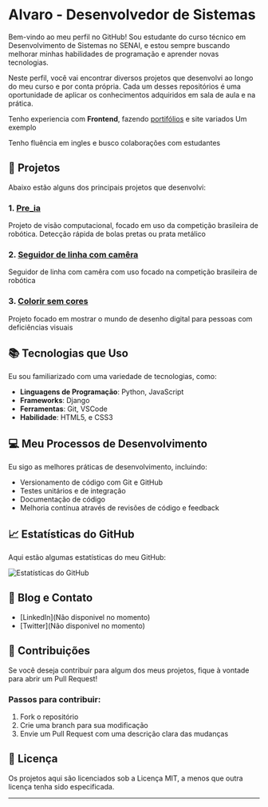 # Alvaro - Desenvolvedor de Sistemas

Bem-vindo ao meu perfil no GitHub! Sou estudante do curso técnico em Desenvolvimento de Sistemas no SENAI, e estou sempre buscando melhorar minhas habilidades de programação e aprender novas tecnologias.

Neste perfil, você vai encontrar diversos projetos que desenvolvi ao longo do meu curso e por conta própria. Cada um desses repositórios é uma oportunidade de aplicar os conhecimentos adquiridos em sala de aula e na prática.

Tenho experiencia com **Frontend**, fazendo [portifólios](https://alababir.github.io/MeuPortifolio/) e site variados Um exemplo

Tenho fluência em ingles e busco colaborações com estudantes

## 🚀 Projetos

Abaixo estão alguns dos principais projetos que desenvolvi:

### 1. [Pre_ia](https://github.com/Alababir/Pre_ia)
Projeto de visão computacional, focado em uso da competição brasileira de robótica. Detecção rápida de bolas pretas ou prata metálico

### 2. [Seguidor de linha com camêra](https://github.com/Alababir/Line_follower_cam)
Seguidor de linha com camêra com uso focado na competição brasileira de robótica

### 3. [Colorir sem cores](https://github.com/Alababir/Projeto-Acessibilidade)
Projeto focado em mostrar o mundo de desenho digital para pessoas com deficiências visuais

## 📚 Tecnologias que Uso

Eu sou familiarizado com uma variedade de tecnologias, como:

- **Linguagens de Programação**: Python, JavaScript
- **Frameworks**: Django
- **Ferramentas**: Git, VSCode
- **Habilidade**: HTML5, e CSS3



## 💻 Meu Processos de Desenvolvimento

Eu sigo as melhores práticas de desenvolvimento, incluindo:

- Versionamento de código com Git e GitHub
- Testes unitários e de integração
- Documentação de código
- Melhoria contínua através de revisões de código e feedback

## 📈 Estatísticas do GitHub

Aqui estão algumas estatísticas do meu GitHub:

![Estatísticas do GitHub](https://github-readme-stats.vercel.app/api?username=Alababir&show_icons=true&theme=radical)

## 📝 Blog e Contato

- [LinkedIn](Não disponivel no momento)
- [Twitter](Não disponivel no momento)

## 🤝 Contribuições

Se você deseja contribuir para algum dos meus projetos, fique à vontade para abrir um Pull Request! 

### Passos para contribuir:
1. Fork o repositório
2. Crie uma branch para sua modificação
3. Envie um Pull Request com uma descrição clara das mudanças

## 📜 Licença

Os projetos aqui são licenciados sob a Licença MIT, a menos que outra licença tenha sido especificada.

---

